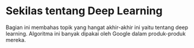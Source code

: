 # Sekilas tentang Deep Learning

Bagian ini membahas topik yang hangat akhir-akhir ini yaitu tentang deep learning. Algoritma ini banyak dipakai oleh Google dalam produk-produk mereka.
